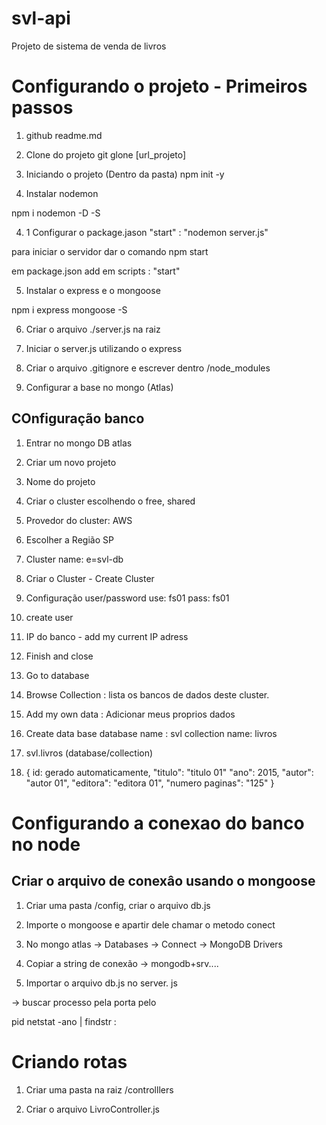 
# svl-api
Projeto de sistema de venda de livros

# Configurando o projeto - Primeiros passos

1. github
readme.md

2. Clone do projeto 
git glone [url_projeto]

3. Iniciando o projeto (Dentro da pasta)
npm init -y

4. Instalar nodemon

npm i nodemon -D -S

4. 1 Configurar o package.jason "start" : "nodemon server.js"

para iniciar o servidor dar o comando npm start

em package.json add em scripts : "start"

5. Instalar o express e o mongoose

npm i express mongoose -S

6. Criar o arquivo ./server.js na raiz

7. Iniciar o server.js utilizando o express

8. Criar o arquivo .gitignore e escrever dentro /node_modules

9. Configurar a base no mongo (Atlas)

## COnfiguração banco

1. Entrar no mongo DB atlas

2. Criar um novo projeto

3. Nome do projeto 

4. Criar o cluster escolhendo o free, shared

5. Provedor do cluster: AWS

6. Escolher a Região SP

7. Cluster name: e=svl-db

8. Criar o Cluster - Create Cluster

9. Configuração user/password
use: fs01
pass: fs01

10. create user 

11. IP do banco - add my current IP adress

12. Finish and close

13. Go to database

14. Browse Collection : lista os bancos de dados deste cluster.

15. Add my own data : Adicionar meus proprios dados

16. Create data base
database name : svl
collection name: livros

17. svl.livros (database/collection)

18. {
    id: gerado automaticamente,
    "titulo": "titulo 01"
    "ano": 2015,
    "autor":  "autor 01",
    "editora": "editora 01",
    "numero paginas": "125"
}

# Configurando a conexao do banco no node

## Criar o arquivo de conexâo usando o mongoose

1. Criar uma pasta /config, criar o arquivo db.js

2. Importe o mongoose e apartir dele chamar o metodo conect

3. No mongo atlas -> Databases -> Connect -> MongoDB Drivers

4. Copiar a string de conexão -> mongodb+srv....

5. Importar o arquivo db.js no server. js

-> buscar processo pela porta pelo 

pid netstat -ano | findstr :<PORT>

# Criando rotas

1. Criar uma pasta na raiz /controlllers

2. Criar o arquivo LivroController.js

